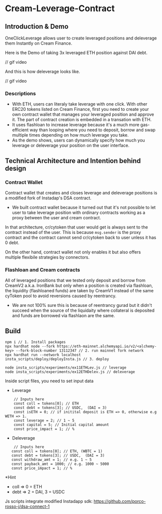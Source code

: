 # Cream-Leverage-Contract

## Introduction & Demo

OneClickLeverage allows user to create leveraged positions and deleverage them Instantly on Cream Finance. 

Here is the Demo of taking 3x leveraged ETH position against DAI debt.

// gif video

And this is how deleverage looks like.

// gif video

### Descriptions

- With ETH, users can literaly take leverage with one click. With other ERC20 tokens listed on Cream Finance, first you need to create your own contract wallet that manages your leveraged position and approve it. The part of contract creation is embedded in a transation with ETH. 
- It uses flashloan to increase leverage because it's a much more gas-efficient way than looping where you need to  deposit, borrow and swap multiple times depending on how much leverage you take.
- As the demo shows, users can dynamically specify how much you leverage or deleverage your position on the user interface. 


## Technical Architecture and Intention behind design

### Contract Wallet
Contract wallet that creates and closes leverage and deleverage positions is a modified fork of Instadap's DSA contract. 

* We built contract wallet because it turned out that it's not possible to let user to take leverage position with ordinary contracts working as a proxy between the user and cream contract.

In that architecture, cr/cytoken that user would get is always sent to the contract instead of the user.  This is because `msg.sender` is the proxy contract and the contract cannot send cr/cytoken back to user unless it has 0 debt.

On the other hand, contract wallet not only enables it but also offers multiple flexibile strategies by connectors. 

### Flashloan and Cream contracts
All of leveraged positions that we tested only deposit and borrow from CreamV2 a.k.a. IronBank but only when a position is created via flashloan, the liquidity (flashloaned funds) are taken by CreamV1 instead of the same cyToken pool to avoid reversions caused by reentrancy. 

* We are not 100% sure this is because of reentrancy gurad but it didn't succeed when the source of the liquidaity where collateral is deposited and funds are borrowed via flashlaon are the same. 

## Build

 ```
 npm i // 1. Install packages
 npx hardhat node --fork https://eth-mainnet.alchemyapi.io/v2/<alchemy-key> --fork-block-number 13112347 // 2. run mainnet fork network
 npx hardhat run --network localhost insta_scripts/deploy/deployInsta.js // 3. deploy
 
 node insta_scripts/experiments/ex11ETHLev.js // leverage
 node insta_scripts/experiments/ex12ETHDelev.js // deleverage
 
 ```
 
 Inside script files, you need to set input data

 
 - Leverage
```
    // Inputs here
    const coll = tokens[0]; // ETH
    const debt = tokens[3]; // USDC,  (DAI = 3)
    const isETH = 0; // if initital deposit is ETH => 0, otherwise e.g WETH => 1.
    const leverage = 2; // 1 ~ 5
    const capital = 5; // Initial capital amount
    const price_impact = 1; // %
```

 - Deleverage
 ```
     // Inputs here
    const coll = tokens[0]; // ETH, (WBTC = 1)
    const debt = tokens[3]; // USDC,  (DAI = 3)
    const withdraw_amt = 1; // e.g. 1 ~ 5
    const payback_amt = 1000; // e.g. 1000 ~ 5000
    const price_impact = 1; // %
```

 *Hint<br>
 - coll => 0 = ETH<br>
 - debt => 2 = DAI, 3 = USDC


Js scripts integrate modified Instadapp sdk: https://github.com/porco-rosso-j/dsa-connect-1
